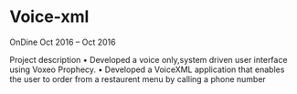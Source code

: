 # Voice-xml
OnDine
Oct 2016 – Oct 2016

Project description
•	Developed a voice only,system driven user interface using Voxeo Prophecy. 
•	Developed a VoiceXML application that enables the user to order from a restaurent menu by calling a phone number
